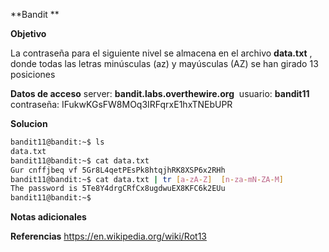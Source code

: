 **Bandit **

**Objetivo**

La contraseña para el siguiente nivel se almacena en el archivo **data.txt** , donde todas las letras minúsculas (az) y mayúsculas (AZ) se han girado 13 posiciones

**Datos de acceso**
server: **bandit.labs.overthewire.org** 
usuario: **bandit11**
contraseña: IFukwKGsFW8MOq3IRFqrxE1hxTNEbUPR

**Solucion**
```bash
bandit11@bandit:~$ ls
data.txt
bandit11@bandit:~$ cat data.txt
Gur cnffjbeq vf 5Gr8L4qetPEsPk8htqjhRK8XSP6x2RHh
bandit11@bandit:~$ cat data.txt | tr [a-zA-Z]  [n-za-mN-ZA-M]
The password is 5Te8Y4drgCRfCx8ugdwuEX8KFC6k2EUu
bandit11@bandit:~$
```

**Notas adicionales** 

**Referencias** 
https://en.wikipedia.org/wiki/Rot13